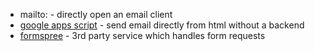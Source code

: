 - mailto: - directly open an email client
- [google apps script](https://github.com/dwyl/learn-to-send-email-via-google-script-html-no-server) - send email directly from html without a backend 
- [formspree](https://formspree.io/) - 3rd party service which handles form requests